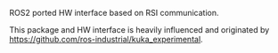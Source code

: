 ROS2 ported HW interface based on RSI communication.

This package and HW interface is heavily influenced and originated by https://github.com/ros-industrial/kuka_experimental.
